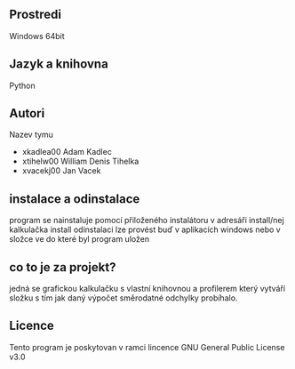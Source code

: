 Prostredi
---------

Windows 64bit

Jazyk a knihovna
---------
Python

Autori
------

Nazev tymu
- xkadlea00 Adam Kadlec
- xtihelw00 William Denis Tihelka
- xvacekj00 Jan Vacek 

instalace a odinstalace
-------
program se nainstaluje pomocí přiloženého instalátoru v adresáři install/nej kalkulačka install
odinstalaci lze provést buď v aplikacích windows nebo v složce ve do které byl program uložen

co to je za projekt?
-------
jedná se grafickou kalkulačku s vlastní knihovnou a profilerem který vytváří složku s tím jak daný výpočet směrodatné odchylky probíhalo.

Licence
-------

Tento program je poskytovan v ramci lincence GNU General Public License v3.0
